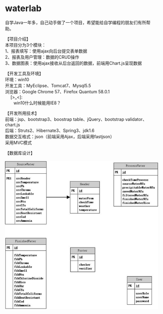 # waterlab
自学Java一年多，自己动手做了一个项目，希望能给自学编程的朋友们有所帮助。

【项目介绍】
</br>本项目分为3个模块： 
</br>1、报表填写：使用ajax向后台提交表单数据
</br>2、报表及用户管理：数据的CRUD操作
</br>3、数据图表：使用ajax接收从后台返回的数据，前端用Chart.js呈现数据

【开发工具及环境】
</br>环境：win10
</br>开发工具：MyEclipse、Tomcat7、Mysql5.5
</br>浏览器：Google Chrome 57、Firefox Quantum 58.0.1
 </br> &emsp; [>_<]:
 </br> &emsp;&emsp;win10什么时候能用IE8？
 
【开发所用技术】
</br>前端：jsp、bootstrap3、boostrap table、jQuery、bootstrap validator、chart.js
</br>后端：Struts2、Hibernate3、Spring3、jdk1.6
</br>数据交互格式：json（前端采用Ajax，后端采用fastjson）
</br>采用MVC模式

【数据库设计】
</br>
</br>![image](https://github.com/jackzgzzh/waterlab/blob/master/project_images/database.jpg)
